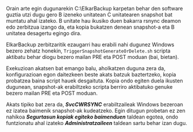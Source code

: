 Orain arte egin dugunarekin C:\ElkarBackup karpetan behar den software guztia utzi dugu gero B izeneko unitatean C unitatearen snapshot bat muntatu ahal izateko. B unitate hau ikusiko duen bakarra rsnync deamon edo zerbitzua izango da, eta kopia bukatzen denean  snapshot-a eta B unitatea desagertu egingo dira.

ElkarBackup zerbitzaritik ezaugarri hau erabili nahi dugunez Windows bezero zehatz honekin, `TriggerSnapshotGenerateOrDelete.sh` scripta aktibatu behar diogu bezero mailan PRE eta POST moduan (bai, bietan).

Exekuzioan akatsen bat emango balu, aholkatzen duguna zera da, konfigurazioan egon daitezkeen beste akats batzuk baztertzeko, kopia probatzea baina script hauek desgaituta. Kopia ondo egiten duela ikusten dugunean, snapshot-ak erabiltzeko scripta berriro aktibatuko genuke bezero mailan PRE eta POST moduan.

Akats tipiko bat zera da, ***SvcCWRSYNC*** erabiltzaileak Windows bezeroan ez izatea baimenik snapshot-ak kudeatzeko. Egin ditugun probetan ez zen nahikoa ***Segurtasun kopiak egiteko baimenduen*** taldean egotea, ondo funtzionatu ahal izateko ***Administratzaileen*** taldean sartu behar izan dugu.
